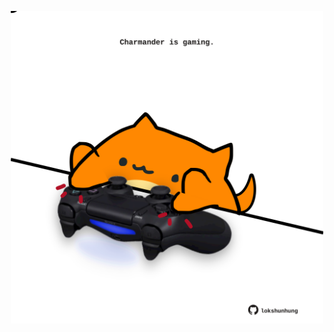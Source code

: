 <!-- built at 27/06/2025, 02:31:53 UTC -->
<p align="center">
  <img width="500" height="500" src="./ReadmeImage.svg">
</p>
